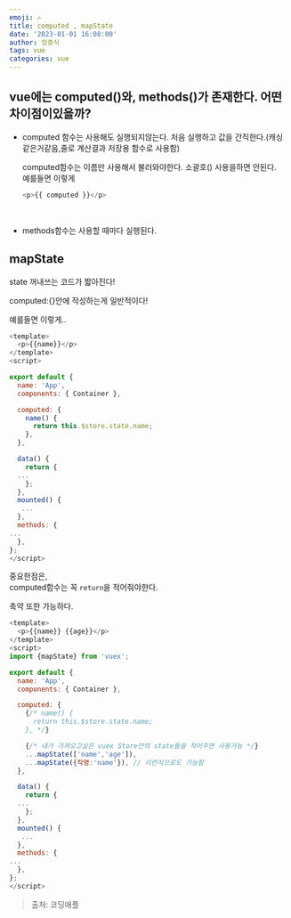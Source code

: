 ```yaml
---
emoji: ✍
title: computed , mapState
date: '2023-01-01 16:08:00'
author: 정중식
tags: vue
categories: vue
---
```


## vue에는 computed()와, methods()가 존재한다. 어떤 차이점이있을까?

- computed 함수는 사용해도 실행되지않는다. 처음 실행하고 값을 간직한다.(캐싱같은거같음,줄로 계산결과 저장용 함수로 사용함)<br/>

  computed함수는 이름만 사용해서 불러와야한다. 소괄호() 사용을하면 안된다.<br/>
  예를들면 이렇게

  ```js
  <p>{{ computed }}</p>
  ```

  <br/>

- methods함수는 사용할 때마다 실행된다.
  <br/>

## mapState

state 꺼내쓰는 코드가 짧아진다! <br/>

computed:{}안에 작성하는게 일반적이다!

예를들면 이렇게..

```js
<template>
  <p>{{name}}</p>
</template>
<script>

export default {
  name: 'App',
  components: { Container },

  computed: {
    name() {
      return this.$store.state.name;
    },
  },

  data() {
    return {
  ...
    };
  },
  mounted() {
   ...
  },
  methods: {
...
  },
};
</script>
```

중요한점은,<br/>
computed함수는 꼭 `return`을 적어줘야한다.

축약 또한 가능하다.

```js
<template>
  <p>{{name}} {{age}}</p>
</template>
<script>
import {mapState} from 'vuex';

export default {
  name: 'App',
  components: { Container },

  computed: {
    {/* name() {
      return this.$store.state.name;
    }, */}

    {/* 내가 가져오고싶은 vuex Store안의 state들을 적어주면 사용가능 */}
    ...mapState(['name','age']),
    ...mapState({작명:'name'}), // 이런식으로도 가능함
  },

  data() {
    return {
  ...
    };
  },
  mounted() {
   ...
  },
  methods: {
...
  },
};
</script>
```

> 출처: 코딩애플

```toc

```
